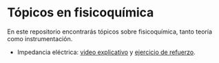 # Tópicos en fisicoquímica
En este repositorio encontrarás tópicos sobre fisicoquímica, tanto teoría como instrumentación.

+ Impedancia eléctrica: [video explicativo](https://youtu.be/Il2dNcMS3es) y [ejercicio de refuerzo]().
